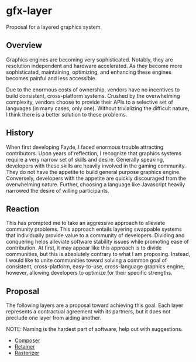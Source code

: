 # gfx-layer
Proposal for a layered graphics system.

## Overview

Graphics engines are becoming very sophisticated. 
Notably, they are resolution independent and hardware accelerated.
As they become more sophisticated, maintaining, optimizing, and enhancing these engines becomes painful and less accessible.

Due to the enormous costs of ownership, vendors have no incentives to build consistent, cross-platform systems.
Crushed by the overwhelming complexity, vendors choose to provide their APIs to a selective set of languages (in many cases, only one).  Without trivializing the difficult nature, I think there is a better solution to these problems.

## History

When first developing Fayde, I faced enormous trouble attracting contributors.
Upon years of reflection, I recognize that graphics systems require a very narrow set of skills and desire.
Generally speaking, developers with these skills are heavily involved in the gaming community.
They do not have the appetite to build general purpose graphics engine.
Conversely, developers with the appetite are quickly discouraged from the overwhelming nature.
Further, choosing a language like Javascript heavily narrowed the desire of willing participants.

## Reaction

This has prompted me to take an aggressive approach to alleviate community problems.
This approach entails layering swappable systems that individually provide value to a community of developers.
Dividing and conquering helps alleviate software stability issues while promoting ease of contribution.
At first, it may appear like this approach is to divide communities, but this is absolutely contrary to what I am proposing.
Instead, I would like to unite communities toward solving a common goal of consistent, cross-platform, easy-to-use, cross-language graphics engine; however, allowing developers to optimize for their specific strengths.

## Proposal

The following layers are a proposal toward achieving this goal.
Each layer represents a contractual agreement with its partners, but it does not preclude one layer from aiding another.

NOTE: Naming is the hardest part of software, help out with suggestions.

- [Composer](composer.md)
- [Retainer](retainer.md)
- [Rasterizer](rasterizer.md)
